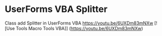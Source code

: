 # UserForms VBA Splitter
 Class add Splitter in UserForms VBA
https://youtu.be/6UXDm83mNXw
[![Use Tools Macro Tools VBA]] (https://youtu.be/6UXDm83mNXw)
